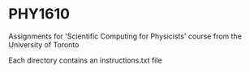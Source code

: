 # PHY1610
Assignments for 'Scientific Computing for Physicists' course from the University of Toronto

Each directory contains an instructions.txt file
